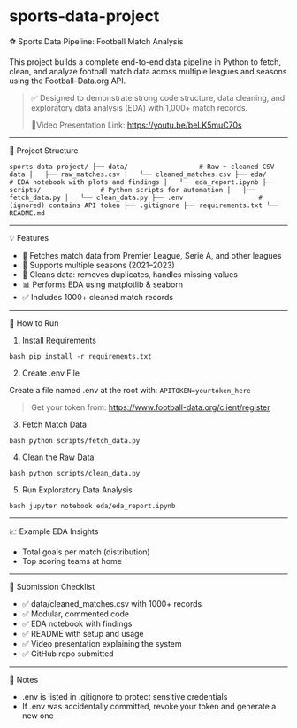 # sports-data-project

⚽ Sports Data Pipeline: Football Match Analysis

This project builds a complete end-to-end data pipeline in Python to fetch, clean, and analyze football match data across multiple leagues and seasons using the Football-Data.org API.

> ✅ Designed to demonstrate strong code structure, data cleaning, and exploratory data analysis (EDA) with 1,000+ match records.
>
> 🎥Video Presentation Link: https://youtu.be/beLK5muC70s

---

🔧 Project Structure

`
sports-data-project/
├── data/                  # Raw + cleaned CSV data
│   ├── raw_matches.csv
│   └── cleaned_matches.csv
├── eda/                   # EDA notebook with plots and findings
│   └── eda_report.ipynb
├── scripts/               # Python scripts for automation
│   ├── fetch_data.py
│   └── clean_data.py
├── .env                   # (ignored) contains API token
├── .gitignore
├── requirements.txt
└── README.md
`

---

💡 Features

- 🔄 Fetches match data from Premier League, Serie A, and other leagues
- 📆 Supports multiple seasons (2021–2023)
- 🧹 Cleans data: removes duplicates, handles missing values
- 📊 Performs EDA using matplotlib & seaborn
- ✅ Includes 1000+ cleaned match records

---

🚀 How to Run

1. Install Requirements

`bash
pip install -r requirements.txt
`

2. Create .env File

Create a file named .env at the root with:
`
APITOKEN=yourtoken_here
`

> Get your token from: https://www.football-data.org/client/register

3. Fetch Match Data

`bash
python scripts/fetch_data.py
`

4. Clean the Raw Data

`bash
python scripts/clean_data.py
`

5. Run Exploratory Data Analysis

`bash
jupyter notebook eda/eda_report.ipynb
`

---

📈 Example EDA Insights

- Total goals per match (distribution)
- Top scoring teams at home


---

📁 Submission Checklist

- ✅ data/cleaned_matches.csv with 1000+ records
- ✅ Modular, commented code
- ✅ EDA notebook with findings
- ✅ README with setup and usage
- ✅ Video presentation explaining the system
- ✅ GitHub repo submitted

---

🔐 Notes

- .env is listed in .gitignore to protect sensitive credentials
- If .env was accidentally committed, revoke your token and generate a new one

